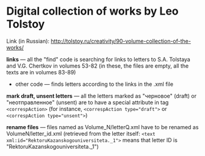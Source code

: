 # Digital collection of works by Leo Tolstoy
Link (in Russian): http://tolstoy.ru/creativity/90-volume-collection-of-the-works/

**links** — all the "find" code is searching for links to letters to S.A. Tolstaya and V.G. Chertkov in volumes 53-82 (in these, the files are empty, all the texts are in volumes 83-89)
* other code — finds letters according to the links in the .xml file

**mark draft, unsent letters** — all the letters marked as "черновое" (draft) or "неотправленное" (unsent) are to have a special attribute in tag `<correspAction>` (for instance, `<correspAction type="draft">` or `<correspAction type="unsent">`)

**rename files** — files named as Volume_N/letterQ.xml have to be renamed as VolumeN/letter_id.xml (retrieved from the letter itself: `<text xml:id="RektoruKazanskogouniversiteta._1">` means that letter ID is "RektoruKazanskogouniversiteta._1") 